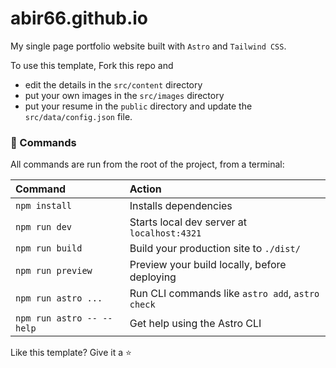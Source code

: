 # abir66.github.io

My single page portfolio website built with `Astro` and `Tailwind CSS`.

To use this template, Fork this repo and
 - edit the details in the `src/content` directory
 - put your own images in the `src/images` directory
 - put your resume in the `public` directory and update the `src/data/config.json` file. 


### 🚀 Commands

All commands are run from the root of the project, from a terminal:

| Command                   | Action                                           |
| :------------------------ | :----------------------------------------------- |
| `npm install`             | Installs dependencies                            |
| `npm run dev`             | Starts local dev server at `localhost:4321`      |
| `npm run build`           | Build your production site to `./dist/`          |
| `npm run preview`         | Preview your build locally, before deploying     |
| `npm run astro ...`       | Run CLI commands like `astro add`, `astro check` |
| `npm run astro -- --help` | Get help using the Astro CLI                     |


Like this template? Give it a ⭐️